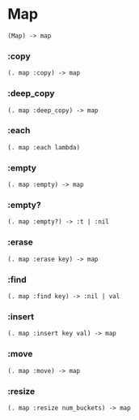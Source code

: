 # Map

```code
(Map) -> map
```

### :copy

```code
(. map :copy) -> map
```

### :deep_copy

```code
(. map :deep_copy) -> map
```

### :each

```code
(. map :each lambda)
```

### :empty

```code
(. map :empty) -> map
```

### :empty?

```code
(. map :empty?) -> :t | :nil
```

### :erase

```code
(. map :erase key) -> map
```

### :find

```code
(. map :find key) -> :nil | val
```

### :insert

```code
(. map :insert key val) -> map
```

### :move

```code
(. map :move) -> map
```

### :resize

```code
(. map :resize num_buckets) -> map
```

